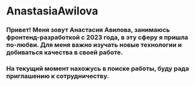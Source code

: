 # AnastasiaAwilova
### Привет! Меня зовут Анастасия Авилова, занимаюсь фронтенд-разработкой с 2023 года, в эту сферу я пришла по-любви. Для меня важно изучать новые технологии и добиваться качества в своей работе. 
### На текущий момент нахожусь в поиске работы, буду рада приглашению к сотрудничеству.
